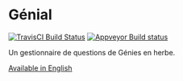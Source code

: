 # Génial
[![TravisCI Build Status](https://travis-ci.org/adamscott/genial.svg?branch=master)](https://travis-ci.org/adamscott/genial)
[![Appveyor Build status](https://ci.appveyor.com/api/projects/status/njarsrjbr25nu6c9?svg=true)](https://ci.appveyor.com/project/adamscott/genial)

Un gestionnaire de questions de Génies en herbe.

[Available in English](README.md)
